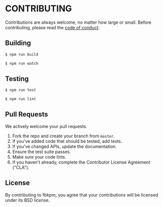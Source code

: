 # CONTRIBUTING

Contributions are always welcome, no matter how large or small. Before contributing,
please read the [code of conduct](CODE_OF_CONDUCT.md).

## Building

```sh
$ npm run build
```

```sh
$ npm run watch
```

## Testing

```sh
$ npm run test
```

```sh
$ npm run lint
```

## Pull Requests

We actively welcome your pull requests.

1. Fork the repo and create your branch from `master`.
2. If you've added code that should be tested, add tests.
3. If you've changed APIs, update the documentation.
4. Ensure the test suite passes.
5. Make sure your code lints.
6. If you haven't already, complete the Contributor License Agreement ("CLA").

## License

By contributing to fbkpm, you agree that your contributions will be licensed
under its BSD license.

